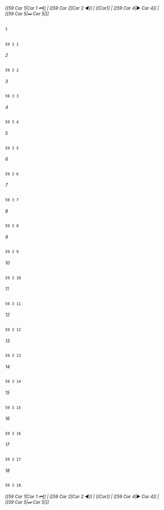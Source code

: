 
###### [[59 Car 1|Car 1 ⏮]] | [[59 Car 2|Car 2 ◀]] | [[Car]] | [[59 Car 4|▶ Car 4]] | [[59 Car 5|⏭ Car 5|]]

###### 1
``` verse
59 3 1 
```
###### 2
``` verse
59 3 2 
```
###### 3
``` verse
59 3 3 
```
###### 4
``` verse
59 3 4 
```
###### 5
``` verse
59 3 5 
```
###### 6
``` verse
59 3 6 
```
###### 7
``` verse
59 3 7 
```
###### 8
``` verse
59 3 8 
```
###### 9
``` verse
59 3 9 
```
###### 10
``` verse
59 3 10 
```
###### 11
``` verse
59 3 11 
```
###### 12
``` verse
59 3 12 
```
###### 13
``` verse
59 3 13 
```
###### 14
``` verse
59 3 14 
```
###### 15
``` verse
59 3 15 
```
###### 16
``` verse
59 3 16 
```
###### 17
``` verse
59 3 17 
```
###### 18
``` verse
59 3 18 
```

###### [[59 Car 1|Car 1 ⏮]] | [[59 Car 2|Car 2 ◀]] | [[Car]] | [[59 Car 4|▶ Car 4]] | [[59 Car 5|⏭ Car 5|]]

